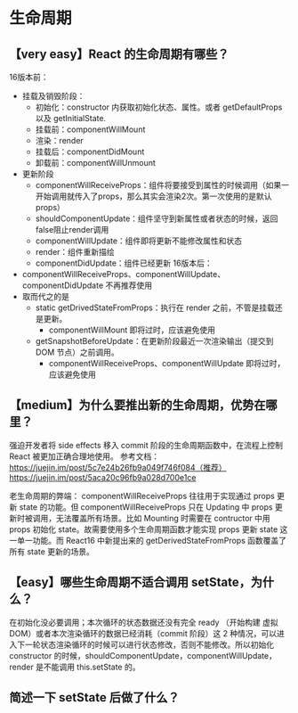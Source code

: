 # 生命周期

## 【very easy】React 的生命周期有哪些？
16版本前：
* 挂载及销毁阶段：
  * 初始化：constructor 内获取初始化状态、属性。或者 getDefaultProps 以及 getInitialState.
  * 挂载前：componentWillMount
  * 渲染：render
  * 挂载后：componentDidMount
  * 卸载前：componentWillUnmount
* 更新阶段
  * componentWillReceiveProps：组件将要接受到属性的时候调用（如果一开始调用就传入了props，那么其实会渲染2次。第一次使用的是默认props）
  * shouldComponentUpdate：组件坚守到新属性或者状态的时候，返回false阻止render调用
  * componentWillUpdate：组件即将更新不能修改属性和状态
  * render：组件重新描绘
  * componentDidUpdate：组件已经更新
16版本后：
* componentWillReceiveProps、componentWillUpdate、componentDidUpdate 不再推荐使用
* 取而代之的是
  * static getDrivedStateFromProps：执行在 render 之前，不管是挂载还是更新。 
    * componentWillMount 即将过时，应该避免使用
  * getSnapshotBeforeUpdate：在更新阶段最近一次渲染输出（提交到 DOM 节点）之前调用。
    * componentWillReceiveProps、componentWillUpdate 即将过时，应该避免使用

## 【medium】为什么要推出新的生命周期，优势在哪里？
强迫开发者将 side effects 移入 commit 阶段的生命周期函数中，在流程上控制 React 被更加正确合理地使用。
参考文档： 
https://juejin.im/post/5c7e24b26fb9a049f746f084（推荐）
https://juejin.im/post/5aca20c96fb9a028d700e1ce

老生命周期的弊端： componentWillReceiveProps 往往用于实现通过 props 更新 state 的功能。但 componentWillReceiveProps 只在 Updating 中 props 更新时被调用，无法覆盖所有场景。比如 Mounting 时需要在 contructor 中用 props 初始化 state。故需要使用多个生命周期函数才能实现 props 更新 state 这一单一功能。而 React16 中新提出来的 getDerivedStateFromProps 函数覆盖了所有 state 更新的场景。

## 【easy】哪些生命周期不适合调用 setState，为什么？
在初始化没必要调用；本次循环的状态数据还没有完全 ready （开始构建 虚拟DOM）或者本次渲染循环的数据已经消耗（commit 阶段）这 2 种情况，可以进入下一轮状态渲染循环的时候可以进行状态修改，否则不能修改。所以初始化 constructor 的时候，shouldComponentUpdate，componentWillUpdate，render 是不能调用 this.setState 的。

## 简述一下 setState 后做了什么？
